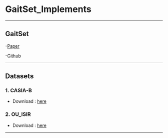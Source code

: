 # GaitSet_Implements

----
## GaitSet

-[Paper](https://arxiv.org/abs/1811.06186)

-[Github](https://github.com/AbnerHqC/GaitSet)

----

## Datasets

### 1. CASIA-B

- Download : [here](http://www.cbsr.ia.ac.cn/english/Gait%20Databases.asp)

### 2. OU_ISIR 

- Download : [here](http://www.am.sanken.osaka-u.ac.jp/BiometricDB/GaitMVLP.html)

----
